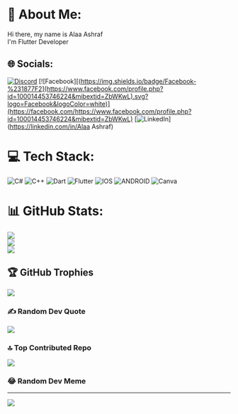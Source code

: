 # 💫 About Me:
Hi there, my name is Alaa Ashraf<br>I'm Flutter Developer


## 🌐 Socials:
[![Discord](https://img.shields.io/badge/Discord-%237289DA.svg?logo=discord&logoColor=white)](https://discord.gg/alaaashraf9322) [![Facebook][(https://img.shields.io/badge/Facebook-%231877F2](https://www.facebook.com/profile.php?id=100014453746224&mibextid=ZbWKwL).svg?logo=Facebook&logoColor=white)](https://facebook.com/https://www.facebook.com/profile.php?id=100014453746224&mibextid=ZbWKwL) [![LinkedIn](https://img.shields.io/badge/LinkedIn-%230077B5.svg?logo=linkedin&logoColor=white)](https://linkedin.com/in/Alaa Ashraf) 

# 💻 Tech Stack:
![C#](https://img.shields.io/badge/c%23-%23239120.svg?style=for-the-badge&logo=c-sharp&logoColor=white) ![C++](https://img.shields.io/badge/c++-%2300599C.svg?style=for-the-badge&logo=c%2B%2B&logoColor=white) ![Dart](https://img.shields.io/badge/dart-%230175C2.svg?style=for-the-badge&logo=dart&logoColor=white) ![Flutter](https://img.shields.io/badge/Flutter-%2302569B.svg?style=for-the-badge&logo=Flutter&logoColor=white) ![IOS](https://img.shields.io/badge/IOS-%2320232a.svg?style=for-the-badge&logo=apple&logoColor=white) ![ANDROID](https://img.shields.io/badge/android-%2320232a.svg?style=for-the-badge&logo=android&logoColor=%a4c639) ![Canva](https://img.shields.io/badge/Canva-%2300C4CC.svg?style=for-the-badge&logo=Canva&logoColor=white)
# 📊 GitHub Stats:
![](https://github-readme-stats.vercel.app/api?username=alaaashraf14&theme=dark&hide_border=false&include_all_commits=true&count_private=true)<br/>
![](https://github-readme-streak-stats.herokuapp.com/?user=alaaashraf14&theme=dark&hide_border=false)<br/>
![](https://github-readme-stats.vercel.app/api/top-langs/?username=alaaashraf14&theme=dark&hide_border=false&include_all_commits=true&count_private=true&layout=compact)

## 🏆 GitHub Trophies
![](https://github-profile-trophy.vercel.app/?username=alaaashraf14&theme=radical&no-frame=false&no-bg=false&margin-w=4)

### ✍️ Random Dev Quote
![](https://quotes-github-readme.vercel.app/api?type=horizontal&theme=radical)

### 🔝 Top Contributed Repo
![](https://github-contributor-stats.vercel.app/api?username=alaaashraf14&limit=5&theme=dark&combine_all_yearly_contributions=true)

### 😂 Random Dev Meme


---
[![](https://visitcount.itsvg.in/api?id=alaaashraf14&icon=0&color=0)](https://visitcount.itsvg.in)

<!-- Proudly created with GPRM ( https://gprm.itsvg.in ) -->
